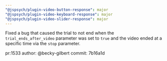 ```yaml
---
"@jspsych/plugin-video-button-response": major
"@jspsych/plugin-video-keyboard-response": major
"@jspsych/plugin-video-slider-response": major
---
```


Fixed a bug that caused the trial to not end when the `trial_ends_after_video` parameter was set to `true` and the video ended at a specific time via the `stop` parameter.

pr:1533
author: @becky-gilbert
commit: 7b16a1d